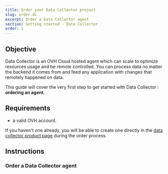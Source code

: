 ```yaml
---
title: Order your Data Collector project
slug: order-dc
excerpt: Order a Data Collector agent
section: Getting started - Data Collector
order: 1
---
```


## Objective

Data Collector is an OVH Cloud hosted agent which can scale to optimize resources usage and be remote controlled. You can process data no matter the backend it comes from and feed any application with changes that remotely happened on data. 

This guide will cover the very first step to get started with Data Collector : **ordering an agent**.

## Requirements

* a valid OVH account.

If you haven't one already, you will be able to create one directly in the [data collector product page]() during the order process.

## Instructions

### Order a Data Collector agent

